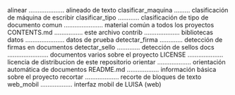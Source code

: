alinear .................... alineado de texto
clasificar_maquina ......... clasificación de máquina de escribir
clasificar_tipo ............ clasificación de tipo de documento
comun ...................... material común a todos los proyectos
CONTENTS.md ................ este archivo
contrib .................... bibliotecas
datos ...................... datos de prueba 
detectar_firma ............. detección de firmas en documentos
detectar_sello ............. detección de sellos
docs ....................... documentos varios sobre el proyecto
LICENSE .................... licencia de distribucion de este repositorio
orientar ................... orientación automática de documentos
README.md .................. información básica sobre el proyecto
recortar ................... recorte de bloques de texto 
web_mobil .................. interfaz mobil de LUISA (web)
